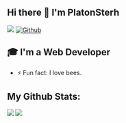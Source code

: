 ## Hi there 👋 I'm PlatonSterh
![](https://visitor-badge.laobi.icu/badge?page_id=PlatonSterh.PlatonSterh) [![Github](https://img.shields.io/github/followers/PlatonSterh?label=Followers&logo=Github)](https://github.com/PlatonSterh)

## 🎓 I'm a Web Developer

- ⚡ Fun fact: I love bees.

## My Github Stats:

<div>
<a href="https://github-readme-stats.vercel.app/api?username=PlatonSterh&theme=discord_old_blurple">
  <img  align="left" src="https://github-readme-stats.vercel.app/api?username=PlatonSterh&count_private=true&show_icons=true&theme=discord_old_blurple" />
</a>
<a href="https://github-readme-stats.vercel.app/api/top-langs/?username=PlatonSterh&hide=html&theme=discord_old_blurple">
  <img align="left" src="https://github-readme-stats.vercel.app/api/top-langs/?username=PlatonSterh&hide=html&theme=discord_old_blurple" />
</a>
</div>
